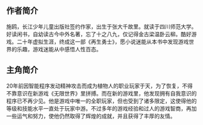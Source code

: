 ## 作者简介

施鸥，长江少年儿童出版社签约作家，出生于张大千故里。就读于四川师范大学。好读闲书，自幼读古今中外名著，忘了十之八九，仅记得金古梁温卧云柳。酷好游戏。二十年虚拟生涯，终成这一部《再生勇士》，愿小说迷能从本书中发现游戏世界的乐趣，游戏迷能从中感悟人性百态。



## 主角简介

20年前因智能程序发动精神攻击而成为植物人的职业玩家于天，为了恢复，不得不靠意识在新游戏《无限世界》里拼搏。而在新的游戏里，他发现拥有自我意识的程序已不再少见。他是游戏中唯一的全职玩家，但也受到了诸多限定，这使得他的等级和技能水平一直处于玩家中游。不过多年的游戏经验和过人的游戏智商，再加一些运气和努力，使他仍然取得了辉煌的成就，并且获得了丰厚的友情。





